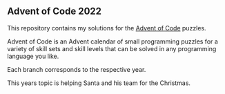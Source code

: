 ## Advent of Code 2022

This repository contains my solutions for the [Advent of Code](https://adventofcode.com) puzzles.

Advent of Code is an Advent calendar of small programming puzzles for a variety of skill sets and skill levels that can be solved in any programming language you like.

Each branch corresponds to the respective year.

This years topic is helping Santa and his team for the Christmas.
